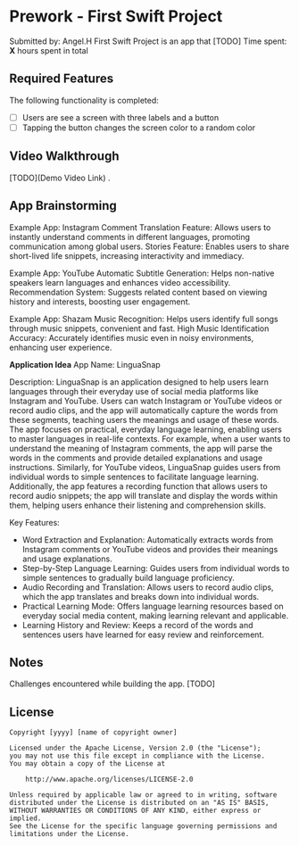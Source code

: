 # Prework - First Swift Project

Submitted by: Angel.H
First Swift Project is an app that [TODO] 
Time spent: **X** hours spent in total

## Required Features


The following functionality is completed:
- [ ] Users are see a screen with three labels and a button
- [ ] Tapping the button changes the screen color to a random color

## Video Walkthrough

[TODO](Demo Video Link) .

## App Brainstorming

Example App: Instagram
Comment Translation Feature: Allows users to instantly understand comments in different languages, promoting communication among global users.
Stories Feature: Enables users to share short-lived life snippets, increasing interactivity and immediacy.

Example App: YouTube
Automatic Subtitle Generation: Helps non-native speakers learn languages and enhances video accessibility.
Recommendation System: Suggests related content based on viewing history and interests, boosting user engagement.

Example App: Shazam
Music Recognition: Helps users identify full songs through music snippets, convenient and fast.
High Music Identification Accuracy: Accurately identifies music even in noisy environments, enhancing user experience.

**Application Idea**
App Name: LinguaSnap

Description:
LinguaSnap is an application designed to help users learn languages through their everyday use of social media platforms like Instagram and YouTube. 
Users can watch Instagram or YouTube videos or record audio clips, and the app will automatically capture the words from these segments, teaching users the meanings and usage of these words. 
The app focuses on practical, everyday language learning, enabling users to master languages in real-life contexts. 
For example, when a user wants to understand the meaning of Instagram comments, the app will parse the words in the comments and provide detailed explanations and usage instructions. 
Similarly, for YouTube videos, LinguaSnap guides users from individual words to simple sentences to facilitate language learning. 
Additionally, the app features a recording function that allows users to record audio snippets; the app will translate and display the words within them, helping users enhance their listening and comprehension skills.

Key Features:
- Word Extraction and Explanation: Automatically extracts words from Instagram comments or YouTube videos and provides their meanings and usage explanations.
- Step-by-Step Language Learning: Guides users from individual words to simple sentences to gradually build language proficiency.
- Audio Recording and Translation: Allows users to record audio clips, which the app translates and breaks down into individual words.
- Practical Learning Mode: Offers language learning resources based on everyday social media content, making learning relevant and applicable.
- Learning History and Review: Keeps a record of the words and sentences users have learned for easy review and reinforcement.

## Notes

Challenges encountered while building the app.
[TODO]

## License

    Copyright [yyyy] [name of copyright owner]

    Licensed under the Apache License, Version 2.0 (the "License");
    you may not use this file except in compliance with the License.
    You may obtain a copy of the License at

        http://www.apache.org/licenses/LICENSE-2.0

    Unless required by applicable law or agreed to in writing, software
    distributed under the License is distributed on an "AS IS" BASIS,
    WITHOUT WARRANTIES OR CONDITIONS OF ANY KIND, either express or implied.
    See the License for the specific language governing permissions and
    limitations under the License.
